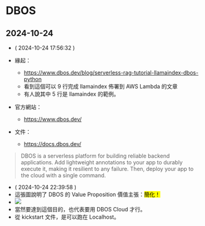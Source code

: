 # DBOS


## 2024-10-24

- ( 2024-10-24 17:56:32 )

- 緣起：
  - https://www.dbos.dev/blog/serverless-rag-tutorial-llamaindex-dbos-python
  - 看到這個可以 9 行完成 llamaindex 佈署到 AWS Lambda 的文章
  - 有人說其中 5 行是 llamaindex 的範例。
- 官方網站：
  - https://www.dbos.dev/
- 文件：
  - https://docs.dbos.dev/

> DBOS is a serverless platform for building reliable backend applications. Add lightweight annotations to your app to durably execute it, making it resilient to any failure. Then, deploy your app to the cloud with a single command.

- ( 2024-10-24 22:39:58 )
- 這張圖說明了 DBOS 的 Value Proposition 價值主張：<mark>簡化！</mark>
- ![](https://cdn.prod.website-files.com/651327fc965d5f8f421ad0c6/66d231e54e08ef505b8cd099_10x-faster-cloud-development-with-DBOS%20(1)-p-800.png)
- 當然要達到這個目的，也代表要用 DBOS Cloud 才行。
- 從 kickstart 文件，是可以跑在 Localhost。